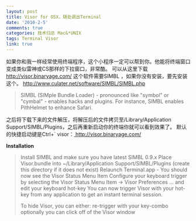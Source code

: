 ```yaml
---
layout: post
title: Visor for OSX，随处调出Terminal
date: '2010-2-5'
comments: true
categories: 技术归总 Mac&*UNIX
tags: Terminal Visor
link: true
---
```

如果你和我一样经常使用终端程序，这个小程序一定可以帮到你。他能将终端窗口变成类似雷神或CS那样的下拉窗口，非常酷。
可以从这里下载 http://visor.binaryage.com/
这个软件需要SIMBL ，如果你没有安装，要先安装这个。
<a href="http://www.culater.net/software/SIMBL/http://www.culater.net/software/SIMBL/SIMBL.php">http://www.culater.net/software/SIMBL/SIMBL.php</a>
<blockquote>SIMBL (SIMple Bundle Loader) - pronounced like "symbol" or "cymbal" - enables hacks and plugins. For instance, SIMBL enables PithHelmet to enhance Safari.</blockquote>
之后将下载下来的文件解压，将解压后的文件拷贝至/Library/Application Support/SIMBL/Plugins，之后再重新启动你的终端你就可以看到效果了。 默认的快捷启动键是Ctrl+`
visor：<a href=" http://visor.binaryage.com/"> http://visor.binaryage.com/</a>

<strong>Installation</strong>


<blockquote>Install SIMBL and make sure you have latest SIMBL 0.9.x
Place Visor.bundle into ~/Library/Application Support/SIMBL/Plugins (create this directory if it does not exist)
Relaunch Terminal.app - You should now see the Visor Status Menu Item
Configure your keyboard trigger by selecting the Visor Status Menu Item -> Visor Preferences ... and edit your keyboard hot-key
You can now trigger Visor with your hot-key from any application to get an instant terminal session.

To hide Visor, you can either:
re-trigger with your key-combo
optionally you can click off of the Visor window</blockquote>
